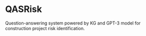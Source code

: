 # QASRisk
 Question-answering system powered by KG and GPT-3 model for construction project risk identification.
